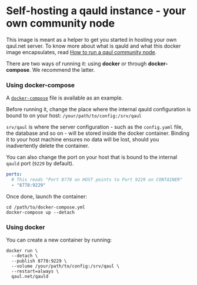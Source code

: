 # Self-hosting a qauld instance - your own community node

This image is meant as a helper to get you started in hosting your own qaul.net server.
To know more about what is qauld and what this docker image encapsulates,
read [How to run a qaul community node](https://qaul.net/tutorials/community-node).

There are two ways of running it: using **docker** or through **docker-compose**. We recommend the latter.

### Using docker-compose

A [`docker-compose`](https://github.com/qaul/qaul.net/utilities/qauld-docker/docker-compose.yml) file is available as an example.

Before running it, change the place where the internal qauld configuration is bound to on your host:
`/your/path/to/config:/srv/qaul`

`srv/qaul` is where the server configuration - such as the `config.yaml` file, the database and so on - will be stored
inside the docker container. Binding it to your host machine ensures no data will be lost, should you inadvertently delete the container.

You can also change the port on your host that is bound to the internal `qauld` port (`9229` by default).

```yaml
ports:
  # This reads "Port 8778 on HOST points to Port 9229 on CONTAINER"
  - "8778:9229"
```

Once done, launch the container:
```shell
cd /path/to/docker-compose.yml
docker-compose up --detach
```

### Using docker
You can create a new container by running:
```shell
docker run \
  --detach \
  --publish 8778:9229 \
  --volume /your/path/to/config:/srv/qaul \
  --restart=always \
  qaul.net/qauld
```
